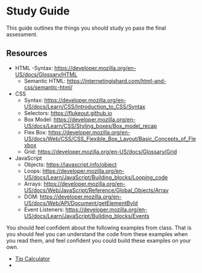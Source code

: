 # Study Guide 

This guide outlines the things you should study yo pass the final assessment. 

## Resources 

- HTML
	-Syntax: https://developer.mozilla.org/en-US/docs/Glossary/HTML
	- Semantic HTML: https://internetingishard.com/html-and-css/semantic-html/
- CSS
	- Syntax: https://developer.mozilla.org/en-US/docs/Learn/CSS/Introduction_to_CSS/Syntax
	- Selectors: https://flukeout.github.io
	- Box Model: https://developer.mozilla.org/en-US/docs/Learn/CSS/Styling_boxes/Box_model_recap
	- Flex Box: https://developer.mozilla.org/en-US/docs/Web/CSS/CSS_Flexible_Box_Layout/Basic_Concepts_of_Flexbox
	- Grid: https://developer.mozilla.org/en-US/docs/Glossary/Grid
- JavaScript
	- Objects: https://javascript.info/object
	- Loops: https://developer.mozilla.org/en-US/docs/Learn/JavaScript/Building_blocks/Looping_code
	- Arrays: https://developer.mozilla.org/en-US/docs/Web/JavaScript/Reference/Global_Objects/Array
	- DOM: https://developer.mozilla.org/en-US/docs/Web/API/Document/getElementById
	- Event Listeners: https://developer.mozilla.org/en-US/docs/Learn/JavaScript/Building_blocks/Events
	
You should feel confident about the following examples from class. That is you should feel you can understand the code from these examples when you read them, and feel confident you could build these examples on your own. 

- [Tip Calculator](solutions/tip-calculator/)
- 
	
	




